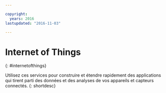 ```yaml
---

copyright:
  years: 2016
lastupdated: "2016-11-03"

---
```


# Internet of Things
{: #internetofthings}

Utilisez ces services
pour construire et étendre rapidement des applications qui tirent parti des données et des analyses de vos appareils et capteurs connectés.
{: shortdesc}

